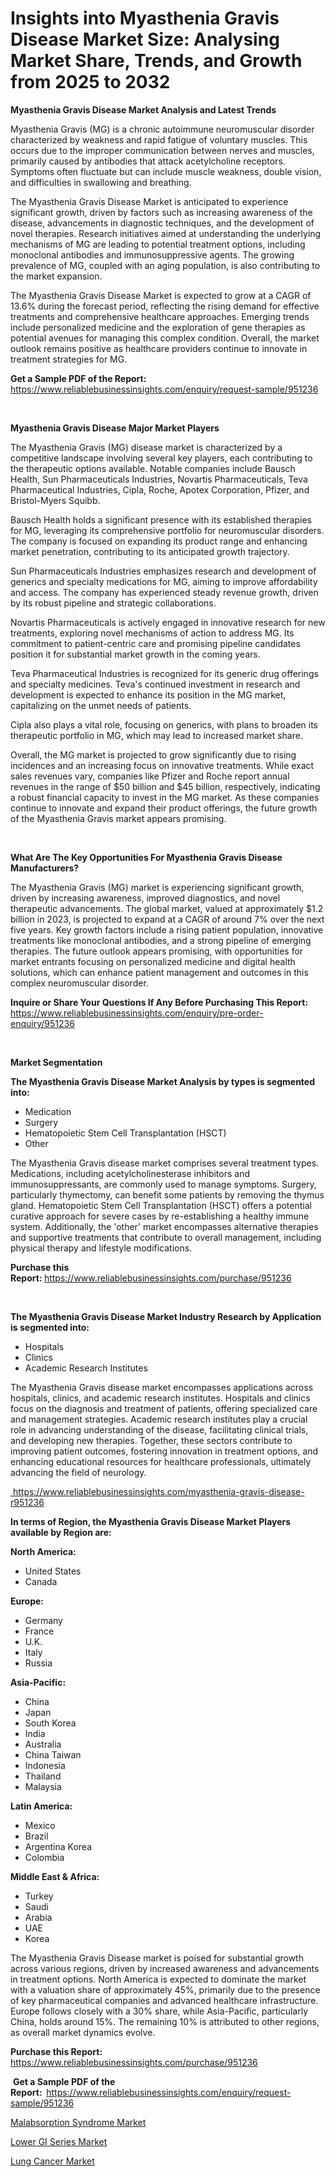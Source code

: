 <p><h1>Insights into Myasthenia Gravis Disease Market Size: Analysing Market Share, Trends, and Growth from 2025 to 2032</h1></p><p><strong>Myasthenia Gravis Disease Market Analysis and Latest Trends</strong></p>
<p><p>Myasthenia Gravis (MG) is a chronic autoimmune neuromuscular disorder characterized by weakness and rapid fatigue of voluntary muscles. This occurs due to the improper communication between nerves and muscles, primarily caused by antibodies that attack acetylcholine receptors. Symptoms often fluctuate but can include muscle weakness, double vision, and difficulties in swallowing and breathing.</p><p>The Myasthenia Gravis Disease Market is anticipated to experience significant growth, driven by factors such as increasing awareness of the disease, advancements in diagnostic techniques, and the development of novel therapies. Research initiatives aimed at understanding the underlying mechanisms of MG are leading to potential treatment options, including monoclonal antibodies and immunosuppressive agents. The growing prevalence of MG, coupled with an aging population, is also contributing to the market expansion. </p><p>The Myasthenia Gravis Disease Market is expected to grow at a CAGR of 13.6% during the forecast period, reflecting the rising demand for effective treatments and comprehensive healthcare approaches. Emerging trends include personalized medicine and the exploration of gene therapies as potential avenues for managing this complex condition. Overall, the market outlook remains positive as healthcare providers continue to innovate in treatment strategies for MG.</p></p>
<p><strong>Get a Sample PDF of the Report:&nbsp;</strong> <a href="https://www.reliablebusinessinsights.com/enquiry/request-sample/951236?utm_campaign=904&utm_medium=2&utm_source=Github&utm_content=ia&utm_term=06032025&utm_id=myasthenia-gravis-disease">https://www.reliablebusinessinsights.com/enquiry/request-sample/951236</a></p>
<p>&nbsp;</p>
<p><strong>Myasthenia Gravis Disease Major Market Players</strong></p>
<p><p>The Myasthenia Gravis (MG) disease market is characterized by a competitive landscape involving several key players, each contributing to the therapeutic options available. Notable companies include Bausch Health, Sun Pharmaceuticals Industries, Novartis Pharmaceuticals, Teva Pharmaceutical Industries, Cipla, Roche, Apotex Corporation, Pfizer, and Bristol-Myers Squibb.</p><p>Bausch Health holds a significant presence with its established therapies for MG, leveraging its comprehensive portfolio for neuromuscular disorders. The company is focused on expanding its product range and enhancing market penetration, contributing to its anticipated growth trajectory.</p><p>Sun Pharmaceuticals Industries emphasizes research and development of generics and specialty medications for MG, aiming to improve affordability and access. The company has experienced steady revenue growth, driven by its robust pipeline and strategic collaborations.</p><p>Novartis Pharmaceuticals is actively engaged in innovative research for new treatments, exploring novel mechanisms of action to address MG. Its commitment to patient-centric care and promising pipeline candidates position it for substantial market growth in the coming years.</p><p>Teva Pharmaceutical Industries is recognized for its generic drug offerings and specialty medicines. Teva's continued investment in research and development is expected to enhance its position in the MG market, capitalizing on the unmet needs of patients.</p><p>Cipla also plays a vital role, focusing on generics, with plans to broaden its therapeutic portfolio in MG, which may lead to increased market share.</p><p>Overall, the MG market is projected to grow significantly due to rising incidences and an increasing focus on innovative treatments. While exact sales revenues vary, companies like Pfizer and Roche report annual revenues in the range of $50 billion and $45 billion, respectively, indicating a robust financial capacity to invest in the MG market. As these companies continue to innovate and expand their product offerings, the future growth of the Myasthenia Gravis market appears promising.</p></p>
<p>&nbsp;</p>
<p><strong>What Are The Key Opportunities For Myasthenia Gravis Disease Manufacturers?</strong></p>
<p><p>The Myasthenia Gravis (MG) market is experiencing significant growth, driven by increasing awareness, improved diagnostics, and novel therapeutic advancements. The global market, valued at approximately $1.2 billion in 2023, is projected to expand at a CAGR of around 7% over the next five years. Key growth factors include a rising patient population, innovative treatments like monoclonal antibodies, and a strong pipeline of emerging therapies. The future outlook appears promising, with opportunities for market entrants focusing on personalized medicine and digital health solutions, which can enhance patient management and outcomes in this complex neuromuscular disorder.</p></p>
<p><strong>Inquire or Share Your Questions If Any Before Purchasing This Report:</strong> <a href="https://www.reliablebusinessinsights.com/enquiry/pre-order-enquiry/951236?utm_campaign=904&utm_medium=2&utm_source=Github&utm_content=ia&utm_term=06032025&utm_id=myasthenia-gravis-disease">https://www.reliablebusinessinsights.com/enquiry/pre-order-enquiry/951236</a></p>
<p>&nbsp;</p>
<p><strong>Market Segmentation</strong></p>
<p><strong>The Myasthenia Gravis Disease Market Analysis by types is segmented into:</strong></p>
<p><ul><li>Medication</li><li>Surgery</li><li>Hematopoietic Stem Cell Transplantation (HSCT)</li><li>Other</li></ul></p>
<p><p>The Myasthenia Gravis disease market comprises several treatment types. Medications, including acetylcholinesterase inhibitors and immunosuppressants, are commonly used to manage symptoms. Surgery, particularly thymectomy, can benefit some patients by removing the thymus gland. Hematopoietic Stem Cell Transplantation (HSCT) offers a potential curative approach for severe cases by re-establishing a healthy immune system. Additionally, the 'other' market encompasses alternative therapies and supportive treatments that contribute to overall management, including physical therapy and lifestyle modifications.</p></p>
<p><strong>Purchase this Report:&nbsp;</strong><a href="https://www.reliablebusinessinsights.com/purchase/951236?utm_campaign=904&utm_medium=2&utm_source=Github&utm_content=ia&utm_term=06032025&utm_id=myasthenia-gravis-disease">https://www.reliablebusinessinsights.com/purchase/951236</a></p>
<p>&nbsp;</p>
<p><strong>The Myasthenia Gravis Disease Market Industry Research by Application is segmented into:</strong></p>
<p><ul><li>Hospitals</li><li>Clinics</li><li>Academic Research Institutes</li></ul></p>
<p><p>The Myasthenia Gravis disease market encompasses applications across hospitals, clinics, and academic research institutes. Hospitals and clinics focus on the diagnosis and treatment of patients, offering specialized care and management strategies. Academic research institutes play a crucial role in advancing understanding of the disease, facilitating clinical trials, and developing new therapies. Together, these sectors contribute to improving patient outcomes, fostering innovation in treatment options, and enhancing educational resources for healthcare professionals, ultimately advancing the field of neurology.</p></p>
<p><a href="https://www.reliablebusinessinsights.com/myasthenia-gravis-disease-r951236?utm_campaign=904&utm_medium=2&utm_source=Github&utm_content=ia&utm_term=06032025&utm_id=myasthenia-gravis-disease">&nbsp;https://www.reliablebusinessinsights.com/myasthenia-gravis-disease-r951236</a></p>
<p><strong>In terms of Region, the Myasthenia Gravis Disease Market Players available by Region are:</strong></p>
<p>
    <p> <strong> North America: </strong>
        <ul>
            <li>United States</li>
            <li>Canada</li>
        </ul>
        </p> 
    <p> <strong> Europe: </strong>
        <ul>
            <li>Germany</li>
            <li>France</li>
            <li>U.K.</li>
            <li>Italy</li>
            <li>Russia</li>
        </ul>
        </p> 
    <p> <strong> Asia-Pacific: </strong>
        <ul>
            <li>China</li>
            <li>Japan</li>
            <li>South Korea</li>
            <li>India</li>
            <li>Australia</li>
            <li>China Taiwan</li>
            <li>Indonesia</li>
            <li>Thailand</li>
            <li>Malaysia</li>
        </ul>
        </p> 
    <p> <strong> Latin America: </strong>
        <ul>
            <li>Mexico</li>
            <li>Brazil</li>
            <li>Argentina Korea</li>
            <li>Colombia</li>
        </ul>
        </p> 
    <p> <strong> Middle East & Africa: </strong>
        <ul>
            <li>Turkey</li>
            <li>Saudi</li>
            <li>Arabia</li>
            <li>UAE</li>
            <li>Korea</li>
        </ul>
    </p>
    </p>
<p><p>The Myasthenia Gravis Disease market is poised for substantial growth across various regions, driven by increased awareness and advancements in treatment options. North America is expected to dominate the market with a valuation share of approximately 45%, primarily due to the presence of key pharmaceutical companies and advanced healthcare infrastructure. Europe follows closely with a 30% share, while Asia-Pacific, particularly China, holds around 15%. The remaining 10% is attributed to other regions, as overall market dynamics evolve.</p></p>
<p><strong>Purchase this Report: </strong><a href="https://www.reliablebusinessinsights.com/purchase/951236?utm_campaign=904&utm_medium=2&utm_source=Github&utm_content=ia&utm_term=06032025&utm_id=myasthenia-gravis-disease">https://www.reliablebusinessinsights.com/purchase/951236</a></p>
<p>&nbsp;<strong>Get a Sample PDF of the Report:&nbsp;&nbsp;</strong><a href="https://www.reliablebusinessinsights.com/enquiry/request-sample/951236?utm_campaign=904&utm_medium=2&utm_source=Github&utm_content=ia&utm_term=06032025&utm_id=myasthenia-gravis-disease">https://www.reliablebusinessinsights.com/enquiry/request-sample/951236</a></p>
<p><strong></strong></p>
<p><p><a href="https://github.com/ritooesiaba/Market-Research-Report-List-1/blob/main/malabsorption-syndrome-market.md?utm_campaign=904&utm_medium=2&utm_source=Github&utm_content=ia&utm_term=06032025&utm_id=myasthenia-gravis-disease">Malabsorption Syndrome Market</a></p><p><a href="https://github.com/nkbaroga/Market-Research-Report-List-1/blob/main/lower-gi-series-market.md?utm_campaign=904&utm_medium=2&utm_source=Github&utm_content=ia&utm_term=06032025&utm_id=myasthenia-gravis-disease">Lower GI Series Market</a></p><p><a href="https://github.com/elvutedipela/Market-Research-Report-List-1/blob/main/lung-cancer-market.md?utm_campaign=904&utm_medium=2&utm_source=Github&utm_content=ia&utm_term=06032025&utm_id=myasthenia-gravis-disease">Lung Cancer Market</a></p></p>